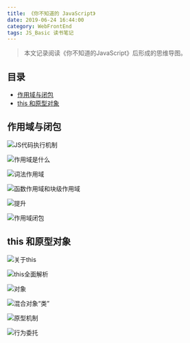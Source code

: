 ```yaml
---
title: 《你不知道的 JavaScript》
date: 2019-06-24 16:44:00
category: WebFrontEnd
tags: JS_Basic 读书笔记
---
```


> 本文记录阅读《你不知道的JavaScript》后形成的思维导图。

## 目录

<!-- toc -->

- [作用域与闭包](#作用域与闭包)
- [this 和原型对象](#this-和原型对象)

<!-- tocstop -->

## 作用域与闭包

![JS代码执行机制](./1.JS代码执行机制.png)

![作用域是什么](./2.作用域是什么.png)

![词法作用域](./3.词法作用域.png)

![函数作用域和块级作用域](./4.函数作用域和块级作用域.png)

![提升](./5.提升.png)

![作用域闭包](./6.作用域闭包.png)

## this 和原型对象

![关于this](./1.关于this.png)

![this全面解析](./2.this全面解析.png)

![对象](./3.对象.png)

![混合对象“类”](./4.混合对象“类”.png)

![原型机制](./5.原型机制.png)

![行为委托](./6.行为委托.png)
